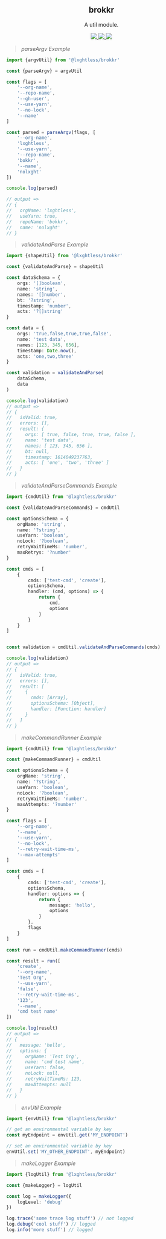 <p align="center">
  <h2 align="center">brokkr</h2>
</p>

<p align="center">
	A util module.
</p>

<p align="center">
	<a href="https://www.npmjs.com/package/@lxghtless/brokkr">
		<img src="https://img.shields.io/npm/v/@lxghtless/brokkr?color=blue" />
	</a>
	<a href="https://www.typescriptlang.org/">
		<img src="https://aleen42.github.io/badges/src/javascript.svg" />
	</a>
	<a href="https://eslint.org/">
		<img src="https://aleen42.github.io/badges/src/eslint.svg" />
	</a>
</p>

>  *parseArgv Example*

```ts
import {argvUtil} from '@lxghtless/brokkr'

const {parseArgv} = argvUtil

const flags = [
    '--org-name',
    '--repo-name',
    '--gh-user',
    '--use-yarn',
    '--no-lock',
    '--name'
]

const parsed = parseArgv(flags, [
    '--org-name',
    'lxghtless',
    '--use-yarn',
    '--repo-name',
    'bokkr',
    '--name',
    'nolxght'
])

console.log(parsed)

// output =>
// {
//   orgName: 'lxghtless',
//   useYarn: true,
//   repoName: 'bokkr',
//   name: 'nolxght'
// }
```


>  *validateAndParse Example*

```ts
import {shapeUtil} from '@lxghtless/brokkr'

const {validateAndParse} = shapeUtil

const dataSchema = {
    orgs: '[]boolean',
    name: 'string',
    names: '[]number',
    bt: '?string',
    timestamp: 'number',
    acts: '?[]string'
}

const data = {
    orgs: 'true,false,true,true,false',
    name: 'test data',
    names: [123, 345, 656],
    timestamp: Date.now(),
    acts: 'one,two,three'
}

const validation = validateAndParse(
    dataSchema,
    data
)

console.log(validation)
// output =>
// {
//   isValid: true,
//   errors: [],
//   result: {
//     orgs: [ true, false, true, true, false ],
//     name: 'test data',
//     names: [ 123, 345, 656 ],
//     bt: null,
//     timestamp: 1614049237763,
//     acts: [ 'one', 'two', 'three' ]
//   }
// }
```


>  *validateAndParseCommands Example*


```ts
import {cmdUtil} from '@lxghtless/brokkr'

const {validateAndParseCommands} = cmdUtil

const optionsSchema = {
    orgName: 'string',
    name: '?string',
    useYarn: 'boolean',
    noLock: '?boolean',
    retryWaitTimeMs: 'number',
    maxRetrys: '?number'
}

const cmds = [
    {
        cmds: ['test-cmd', 'create'],
        optionsSchema,
        handler: (cmd, options) => {
            return {
                cmd,
                options
            }
        }
    }
]


const validation = cmdUtil.validateAndParseCommands(cmds)

console.log(validation)
// output =>
// {
//   isValid: true,
//   errors: [],
//   result: [
//     {
//       cmds: [Array],
//       optionsSchema: [Object],
//       handler: [Function: handler]
//     }
//   ]
// }
```


>  *makeCommandRunner Example*


```ts
import {cmdUtil} from '@lxghtless/brokkr'

const {makeCommandRunner} = cmdUtil

const optionsSchema = {
    orgName: 'string',
    name: '?string',
    useYarn: 'boolean',
    noLock: '?boolean',
    retryWaitTimeMs: 'number',
    maxAttempts: '?number'
}

const flags = [
    '--org-name',
    '--name',
    '--use-yarn',
    '--no-lock',
    '--retry-wait-time-ms',
    '--max-attempts'
]

const cmds = [
    {
        cmds: ['test-cmd', 'create'],
        optionsSchema,
        handler: options => {
            return {
                message: 'hello',
                options
            }
        },
        flags
    }
]

const run = cmdUtil.makeCommandRunner(cmds)

const result = run([
    'create',
    '--org-name',
    'Test Org',
    '--use-yarn',
    'false',
    '--retry-wait-time-ms',
    '123',
    '--name',
    'cmd test name'
])

console.log(result)
// output =>
// {
//   message: 'hello',
//   options: {
//     orgName: 'Test Org',
//     name: 'cmd test name',
//     useYarn: false,
//     noLock: null,
//     retryWaitTimeMs: 123,
//     maxAttempts: null
//   }
// }
```



>  *envUtil Example*


```ts
import {envUtil} from '@lxghtless/brokkr'

// get an environmental variable by key
const myEndpoint = envUtil.get('MY_ENDPOINT')

// set an environmental variable by key
envUtil.set('MY_OTHER_ENDPOINT', myEndpoint)
```


>  *makeLogger Example*


```ts
import {logUtil} from '@lxghtless/brokkr'

const {makeLogger} = logUtil

const log = makeLogger({
    logLevel: 'debug'
})

log.trace('some trace log stuff') // not logged
log.debug('cool stuff') // logged
log.info('more stuff') // logged
```
